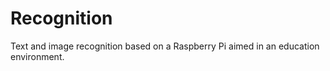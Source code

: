 # Recognition
Text and image recognition based on a Raspberry Pi aimed in an education environment.
